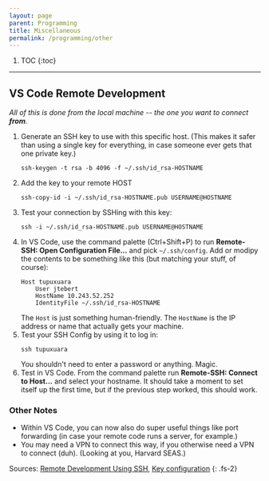 ```yaml
---
layout: page
parent: Programming
title: Miscellaneous
permalink: /programming/other
---
```


1. TOC
{:toc}

---

## VS Code Remote Development

*All of this is done from the local machine -- the one you want to connect **from**.*

1. Generate an SSH key to use with this specific host. (This makes it safer than using a single key for everything, in case someone ever gets that one private key.)
    ```
    ssh-keygen -t rsa -b 4096 -f ~/.ssh/id_rsa-HOSTNAME
    ```
2. Add the key to your remote HOST
    ```
    ssh-copy-id -i ~/.ssh/id_rsa-HOSTNAME.pub USERNAME@HOSTNAME
    ```
3. Test your connection by SSHing with this key:
    ```
    ssh -i ~/.ssh/id_rsa-HOSTNAME.pub USERNAME@HOSTNAME
    ```
4. In VS Code, use the command palette (Ctrl+Shift+P) to run **Remote-SSH: Open Configuration File...** and pick `~/.ssh/config`. Add or modipy the contents to be something like this (but matching your stuff, of course):
    ```
    Host tupuxuara
        User jtebert
        HostName 10.243.52.252
        IdentityFile ~/.ssh/id_rsa-HOSTNAME
    ```
    The `Host` is just something human-friendly. The `HostName` is the IP address or name that actually gets your machine.
5. Test your SSH Config by using it to log in:
    ```
    ssh tupuxuara
    ```
    You shouldn't need to enter a password or anything. Magic.
6. Test in VS Code. From the command palette run **Remote-SSH: Connect to Host...** and select your hostname. It should take a moment to set itself up the first time, but if the previous step worked, this should work.

### Other Notes

- Within VS Code, you can now also do super useful things like port forwarding (in case your remote code runs a server, for example.)
- You may need a VPN to connect this way, if you otherwise need a VPN to connect (duh). (Looking at you, Harvard SEAS.)

Sources: [Remote Development Using SSH](https://code.visualstudio.com/docs/remote/ssh), [Key configuration](https://code.visualstudio.com/docs/remote/troubleshooting#_configuring-key-based-authentication)
{: .fs-2}